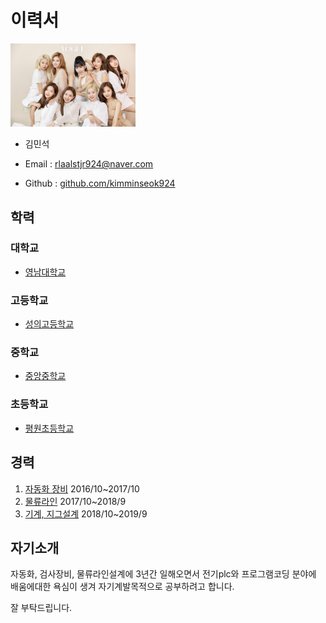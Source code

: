 # 이력서 
<img alt="트와이스" src="https://github.com/kimminseok924/KIM/blob/master/123.jpg?raw=true" width="200"> 

- 김민석 

- Email : rlaalstjr924@naver.com 

- Github : [github.com/kimminseok924](https://github.com/kimminseok924) 
 
## 학력
### 대학교
- [영남대학교](https://www.yu.ac.kr/index.php)
### 고등학교
- [성의고등학교](https://school.iamservice.net/organization/16011)
### 중학교
- [중앙중학교](https://school.iamservice.net/organization/16283)
### 초등학교
- [평원초등학교](https://school.iamservice.net/organization/2169)

## 경력
1. [자동화 장비](http://cmcomts.com/wp/produsts/tungsten/) 2016/10~2017/10
2. [물류라인](http://www.ireng.co.kr/main#) 2017/10~2018/9
3. [기계, 지그설계](http://dongwoon.planw.kr/) 2018/10~2019/9

## 자기소개


자동화, 검사장비, 물류라인설계에 3년간 일해오면서 전기plc와 프로그램코딩 분야에 배움에대한 욕심이 생겨 자기계발목적으로 공부하려고 합니다.

 잘 부탁드립니다.
